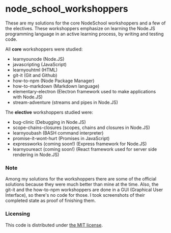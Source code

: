 # node_school_workshoppers

These are my solutions for the core NodeSchool workshoppers and a few of the electives. These workshoppers emphasize on learning the Node.JS programming language in an active learning process, by writing and testing code.

All **core** workshoppers were studied:

- learnyounode (Node.JS) 
- javascripting (JavaScript)
- learnyouhtml (HTML)
- git-it (Git and Github)
- how-to-npm (Node Package Manager)
- how-to-markdown (Markdown language)
- elementary-electron (Electron framework used to make applications with Node.JS)
- stream-adventure (streams and pipes in Node.JS)

The **elective** workshoppers studied were:

- bug-clinic (Debugging in Node.JS)
- scope-chains-closures (scopes, chains and closures in Node.JS)
- learnyoubash (BASH command interpreter)
- promise-it-wont-hurt (Promises in JavaScript)
- expressworks (coming soon!) (Express framework for Node.JS)
- learnyoureact (coming soon!) (React framework used for server side rendering in Node.JS)

### Note
Among my solutions for the workshoppers there are some of the official solutions because they were much better than mine at the time. Also, the git-it and the how-to-npm workshoppers are done in a GUI (Graphical User Interface), so there's no code for those. I took screenshots of their completed state as proof of finishing them.

### Licensing
This code is distributed under [the MIT license](https://github.com/sindelio/node_school_workshoppers/blob/master/LICENSE).
